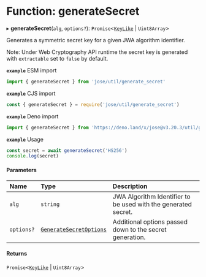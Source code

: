 # Function: generateSecret

▸ **generateSecret**(`alg`, `options?`): `Promise`<[`KeyLike`](../types/types.KeyLike.md) \| `Uint8Array`\>

Generates a symmetric secret key for a given JWA algorithm identifier.

Note: Under Web Cryptography API runtime the secret key is generated with
`extractable` set to `false` by default.

**`example`** ESM import
```js
import { generateSecret } from 'jose/util/generate_secret'
```

**`example`** CJS import
```js
const { generateSecret } = require('jose/util/generate_secret')
```

**`example`** Deno import
```js
import { generateSecret } from 'https://deno.land/x/jose@v3.20.3/util/generate_secret.ts'
```

**`example`** Usage
```js
const secret = await generateSecret('HS256')
console.log(secret)
```

#### Parameters

| Name | Type | Description |
| :------ | :------ | :------ |
| `alg` | `string` | JWA Algorithm Identifier to be used with the generated secret. |
| `options?` | [`GenerateSecretOptions`](../interfaces/util_generate_secret.GenerateSecretOptions.md) | Additional options passed down to the secret generation. |

#### Returns

`Promise`<[`KeyLike`](../types/types.KeyLike.md) \| `Uint8Array`\>
